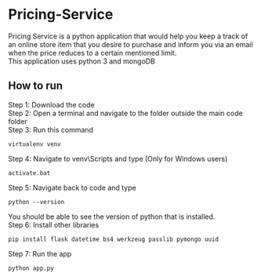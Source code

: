 # Pricing-Service
Pricing Service is a python application that would help you keep a track of an online store item that you desire to purchase and inform you via an email when the price reduces to a certain mentioned limit.  
This application uses python 3 and mongoDB  

## How to run
Step 1: Download the code  
Step 2: Open a terminal and navigate to the folder outside the main code folder  
Step 3: Run this command
```
virtualenv venv
```
Step 4: Navigate to venv\Scripts and type (Only for Windows users)
```
activate.bat
```
Step 5: Navigate back to code and type
```
python --version
```
You should be able to see the version of python that is installed.  
Step 6: Install other libraries
```
pip install flask datetime bs4 werkzeug passlib pymongo uuid
```
Step 7: Run the app
```
python app.py
```

